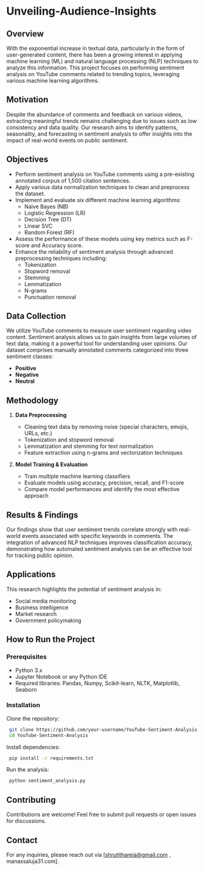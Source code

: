 # Unveiling-Audience-Insights

## Overview
With the exponential increase in textual data, particularly in the form of user-generated content, there has been a growing interest in applying machine learning (ML) and natural language processing (NLP) techniques to analyze this information. This project focuses on performing sentiment analysis on YouTube comments related to trending topics, leveraging various machine learning algorithms.

## Motivation
Despite the abundance of comments and feedback on various videos, extracting meaningful trends remains challenging due to issues such as low consistency and data quality. Our research aims to identify patterns, seasonality, and forecasting in sentiment analysis to offer insights into the impact of real-world events on public sentiment.

## Objectives
- Perform sentiment analysis on YouTube comments using a pre-existing annotated corpus of 1,500 citation sentences.
- Apply various data normalization techniques to clean and preprocess the dataset.
- Implement and evaluate six different machine learning algorithms:
  - Naïve Bayes (NB)
  - Logistic Regression (LR)
  - Decision Tree (DT)
  - Linear SVC
  - Random Forest (RF)
- Assess the performance of these models using key metrics such as F-score and Accuracy score.
- Enhance the reliability of sentiment analysis through advanced preprocessing techniques including:
  - Tokenization
  - Stopword removal
  - Stemming
  - Lemmatization
  - N-grams
  - Punctuation removal

## Data Collection
We utilize YouTube comments to measure user sentiment regarding video content. Sentiment analysis allows us to gain insights from large volumes of text data, making it a powerful tool for understanding user opinions. Our dataset comprises manually annotated comments categorized into three sentiment classes:
- **Positive**
- **Negative**
- **Neutral**

## Methodology
1. **Data Preprocessing**
   - Cleaning text data by removing noise (special characters, emojis, URLs, etc.)
   - Tokenization and stopword removal
   - Lemmatization and stemming for text normalization
   - Feature extraction using n-grams and vectorization techniques

2. **Model Training & Evaluation**
   - Train multiple machine learning classifiers
   - Evaluate models using accuracy, precision, recall, and F1-score
   - Compare model performances and identify the most effective approach

## Results & Findings
Our findings show that user sentiment trends correlate strongly with real-world events associated with specific keywords in comments. The integration of advanced NLP techniques improves classification accuracy, demonstrating how automated sentiment analysis can be an effective tool for tracking public opinion.

## Applications
This research highlights the potential of sentiment analysis in:
- Social media monitoring
- Business intelligence
- Market research
- Government policymaking

## How to Run the Project
### Prerequisites
- Python 3.x
- Jupyter Notebook or any Python IDE
- Required libraries: Pandas, Numpy, Scikit-learn, NLTK, Matplotlib, Seaborn

### Installation
Clone the repository:
```sh
 git clone https://github.com/your-username/YouTube-Sentiment-Analysis.git
 cd YouTube-Sentiment-Analysis
```
Install dependencies:
```sh
 pip install -r requirements.txt
```
Run the analysis:
```sh
 python sentiment_analysis.py
```

## Contributing
Contributions are welcome! Feel free to submit pull requests or open issues for discussions.

## Contact
For any inquiries, please reach out via [shrutithareja@gmail.com , manassaluja31.com].

